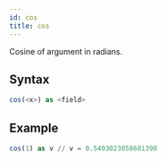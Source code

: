 ```yaml
---
id: cos
title: cos
---
```



Cosine of argument in radians.

## Syntax

```sql
cos(<x>) as <field>
```

## Example

```sql
cos(1) as v // v = 0.5403023058681398
```
